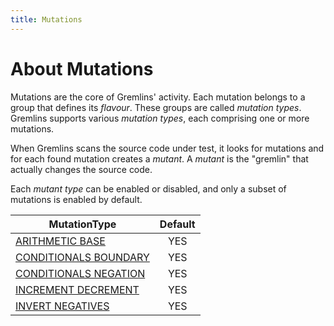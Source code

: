```yaml
---
title: Mutations
---
```


# About Mutations

Mutations are the core of Gremlins' activity. Each mutation belongs to a group that defines its _flavour_. These
groups are called _mutation types_. Gremlins supports various _mutation types_, each comprising one or more mutations.

When Gremlins scans the source code under test, it looks for mutations and for each found mutation creates a _mutant_.
A _mutant_ is the "gremlin" that actually changes the source code.

Each _mutant type_ can be enabled or disabled, and only a subset of mutations is enabled by default.

| MutationType                                      |  Default  |
|---------------------------------------------------|:---------:|
| [ARITHMETIC BASE](arithmetic_base.md)             |    YES    |
| [CONDITIONALS BOUNDARY](conditionals_boundary.md) |    YES    |
| [CONDITIONALS NEGATION](conditionals_negation.md) |    YES    |
| [INCREMENT DECREMENT](increment_decrement.md)     |    YES    |
| [INVERT NEGATIVES ](invert_negatives.md)          |    YES    |
